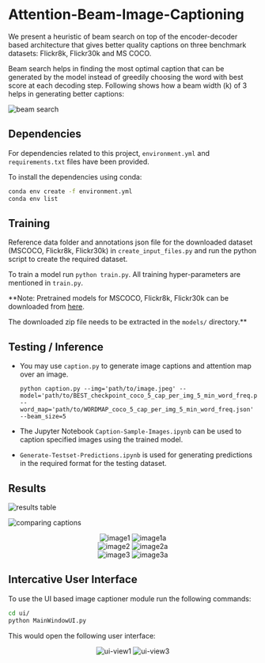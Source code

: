 # Attention-Beam-Image-Captioning

We present a heuristic of beam search on top of the encoder-decoder based architecture that gives better quality captions on three benchmark datasets: Flickr8k, Flickr30k and MS COCO.

Beam search helps in finding the most optimal caption that can be generated by the model instead of greedily choosing the word with best score at each decoding step. Following shows how a beam width (k) of 3 helps in generating better captions:

![beam search](./img/beam_search.png)

## Dependencies

For dependencies related to this project, `environment.yml` and `requirements.txt` files have been provided.

To install the dependencies using conda: 

```bash
conda env create -f environment.yml
conda env list
```

## Training

Reference data folder and annotations json file for the downloaded dataset (MSCOCO, Flickr8k, Flickr30k) in `create_input_files.py` and run the python script to create the required dataset.

To train a model run `python train.py`.
All training hyper-parameters are mentioned in `train.py`.

**Note: Pretrained models for MSCOCO, Flickr8k, Flickr30k can be downloaded from [here](https://drive.google.com/drive/folders/1DL_Es2yHCGf3U5H6fXcIAjmkmS1nZ3_9?usp=sharing).

The downloaded zip file needs to be extracted in the `models/` directory.**

## Testing / Inference

* You may use `caption.py` to generate image captions and attention map over an image.

  ```
  python caption.py --img='path/to/image.jpeg' --model='path/to/BEST_checkpoint_coco_5_cap_per_img_5_min_word_freq.pth.tar' --word_map='path/to/WORDMAP_coco_5_cap_per_img_5_min_word_freq.json' --beam_size=5
  ```

* The Jupyter Notebook `Caption-Sample-Images.ipynb` can be used to caption specified images using the trained model.
* `Generate-Testset-Predictions.ipynb` is used for generating predictions in the required format for the testing dataset.

## Results

![results table](./img/results.png)

![comparing captions](./img/compare_captions.png)

<div style='text-align: center;'>
  <img src="./img/1.png" alt="image1">
  <img src="./img/1a.png" alt="image1a">
</div>
<div style='text-align: center;'>
  <img src="./img/2.png" alt="image2">
  <img src="./img/2a.png" alt="image2a">
</div>
<div style='text-align: center;'>
  <img src="./img/3.png" alt="image3">
  <img src="./img/3a.png" alt="image3a">
</div>

## Intercative User Interface

To use the UI based image captioner module run the following commands:

```bash
cd ui/
python MainWindowUI.py 
```

This would open the following user interface:

<div style='text-align: center;'>
  <img src="./img/ui-view1.png" alt="ui-view1">
  <img src="./img/ui-view3.png" alt="ui-view3">
</div>
